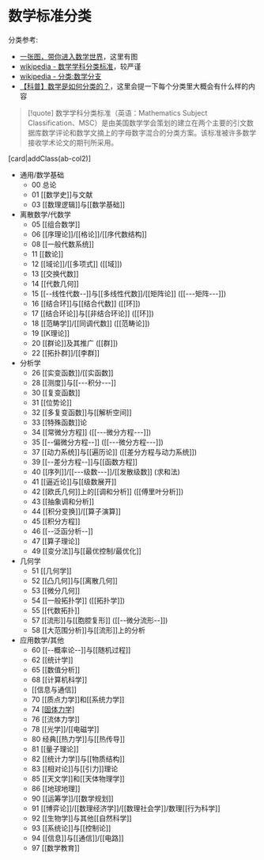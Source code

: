 # 数学标准分类

分类参考: 

- [一张图，带你进入数学世界](https://www.sohu.com/a/308230472_410558)，这里有图
- [wikipedia - 数学学科分类标准](https://zh.wikipedia.org/wiki/%E6%95%B0%E5%AD%A6%E5%AD%A6%E7%A7%91%E5%88%86%E7%B1%BB%E6%A0%87%E5%87%86)，较严谨
- [wikipedia - 分类:数学分支](https://zh.wikipedia.org/wiki/Category:%E6%95%B0%E5%AD%A6%E5%88%86%E6%94%AF)
- [【科普】数学是如何分类的？](https://zhuanlan.zhihu.com/p/541201667)，这里会提一下每个分类里大概会有什么样的内容

> [!quote]
> 数学学科分类标准（英语：Mathematics Subject Classification、MSC）是由美国数学学会策划的建立在两个主要的引文数据库数学评论和数学文摘上的字母数字混合的分类方案。该标准被许多数学接收学术论文的期刊所采用。 

[card|addClass(ab-col2)]

- 通用/数学基础
  - 00 总论
  - 01 [[数学史]]与文献
  - 03 [[数理逻辑]]与[[数学基础]]
- 离散数学/代数学
  - 05 [[组合数学]]
  - 06 [[序理论]]/[[格论]]/[[序代数结构]]
  - 08 [[一般代数系统]]
  - 11 [[数论]]
  - 12 [[域论]]/[[多项式]] ([[域]])
  - 13 [[交换代数]]
  - 14 [[代数几何]]
  - 15 [[--线性代数--]]与[[多线性代数]]/[[矩阵论]] ([[---矩阵---]])
  - 16 [[结合环]]与[[结合代数]] ([[环]])
  - 17 [[结合环论]]与[[非结合环论]] ([[环]])
  - 18 [[范畴学]]/[[同调代数]] ([[范畴论]])
  - 19 [[K理论]]
  - 20 [[群论]]及其推广 ([[群]])
  - 22 [[拓扑群]]/[[李群]]
- 分析学
  - 26 [[实变函数]]/[[实函数]]
  - 28 [[测度]]与[[---积分---]]
  - 30 [[复变函数]]
  - 31 [[位势论]]
  - 32 [[多复变函数]]与[[解析空间]]
  - 33 [[特殊函数]]论
  - 34 [[常微分方程]] ([[---微分方程---]])
  - 35 [[--偏微分方程--]] ([[---微分方程---]])
  - 37 [[动力系统]]与[[遍历论]] ([[差分方程与动力系统]])
  - 39 [[--差分方程--]]与[[函数方程]]
  - 40 [[序列]]/[[---级数---]]/[[发散级数]] (求和法)
  - 41 [[逼近论]]与[[级数展开]]
  - 42 [[欧氏几何]]上的[[调和分析]] ([[傅里叶分析]])
  - 43 [[抽象调和分析]]
  - 44 [[积分变换]]/[[算子演算]]
  - 45 [[积分方程]]
  - 46 [[--泛函分析--]]
  - 47 [[算子理论]]
  - 49 [[变分法]]与[[最优控制/最优化]]
- 几何学
  - 51 [[几何学]]
  - 52 [[凸几何]]与[[离散几何]]
  - 53 [[微分几何]]
  - 54 [[一般拓扑学]] ([[拓扑学]])
  - 55 [[代数拓扑]]
  - 57 [[流形]]与[[胞腔复形]] ([[--微分流形--]])
  - 58 [[大范围分析]]与[[流形]]上的分析
- 应用数学/其他
  - 60 [[--概率论--]]与[[随机过程]]
  - 62 [[统计学]]
  - 65 [[数值分析]]
  - 68 [[计算机科学]]
  - [[信息与通信]]
  - 70 [[质点力学]]和[[系统力学]]
  - 74 [[固体力学]](可变形)
  - 76 [[流体力学]]
  - 78 [[光学]]/[[电磁学]]
  - 80 经典[[热力学]]与[[热传导]]
  - 81 [[量子理论]]
  - 82 [[统计力学]]与[[物质结构]]
  - 83 [[相对论]]与[[引力]]理论
  - 85 [[天文学]]和[[天体物理学]]
  - 86 [[地球地理]]
  - 90 [[运筹学]]/[[数学规划]]
  - 91 [[博弈论]]/[[数理经济学]]/[[数理社会学]]/数理[[行为科学]]
  - 92 [[生物学]]与其他[[自然科学]]
  - 93 [[系统论]]与[[控制论]]
  - 94 [[信息]]与[[通信]]/[[电路]]
  - 97 [[数学教育]]
